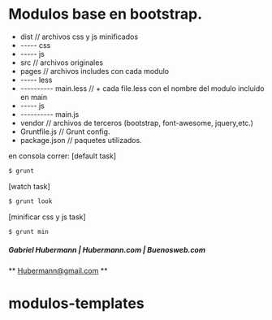 # Modulos base en bootstrap.


  - dist              // archivos css y js minificados
  - ----- css
  - ----- js
  - src              // archivos originales
  - pages              // archivos includes con cada modulo
  - ----- less
  - ---------- main.less // + cada file.less con el nombre del modulo incluido en main
  - ----- js
  - ---------- main.js
  - vendor          // archivos de terceros (bootstrap, font-awesome, jquery,etc.)
  - Gruntfile.js        // Grunt config.
  - package.json        // paquetes utilizados.


en consola correr:
[default task]
```sh
$ grunt
```
[watch task]
```sh
$ grunt look
```
[minificar css y js task]
```sh
$ grunt min
```

##### Gabriel Hubermann | Hubermann.com | Buenosweb.com


** Hubermann@gmail.com **


# modulos-templates
